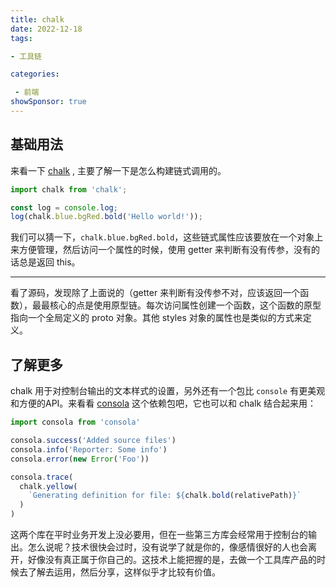 ```yaml
---
title: chalk
date: 2022-12-18
tags: 

- 工具链

categories:

 - 前端
showSponsor: true
---
```


## 基础用法

来看一下 [chalk](https://www.npmjs.com/package/chalk) , 主要了解一下是怎么构建链式调用的。

```js
import chalk from 'chalk';

const log = console.log;
log(chalk.blue.bgRed.bold('Hello world!'));
```

我们可以猜一下，`chalk.blue.bgRed.bold`，这些链式属性应该要放在一个对象上来方便管理，然后访问一个属性的时候，使用 getter 来判断有没有传参，没有的话总是返回 this。

---

看了源码，发现除了上面说的（getter 来判断有没传参不对，应该返回一个函数），最最核心的点是使用原型链。每次访问属性创建一个函数，这个函数的原型指向一个全局定义的 proto 对象。其他 styles 对象的属性也是类似的方式来定义。



## 了解更多

chalk 用于对控制台输出的文本样式的设置，另外还有一个包比 `console` 有更美观和方便的API。来看看 [consola](https://www.npmjs.com/package/consola) 这个依赖包吧，它也可以和 chalk 结合起来用：

```js
import consola from 'consola'

consola.success('Added source files')
consola.info('Reporter: Some info')
consola.error(new Error('Foo'))

consola.trace(
  chalk.yellow(
    `Generating definition for file: ${chalk.bold(relativePath)}`
  )
)
```

这两个库在平时业务开发上没必要用，但在一些第三方库会经常用于控制台的输出。怎么说呢？技术很快会过时，没有说学了就是你的，像感情很好的人也会离开，好像没有真正属于你自己的。这技术上能把握的是，去做一个工具库产品的时候去了解去运用，然后分享，这样似乎才比较有价值。




